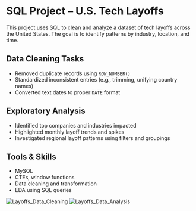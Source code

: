 # SQL Project – U.S. Tech Layoffs

This project uses SQL to clean and analyze a dataset of tech layoffs across the United States. The goal is to identify patterns by industry, location, and time.

## Data Cleaning Tasks
- Removed duplicate records using `ROW_NUMBER()`
- Standardized inconsistent entries (e.g., trimming, unifying country names)
- Converted text dates to proper `DATE` format

## Exploratory Analysis
- Identified top companies and industries impacted
- Highlighted monthly layoff trends and spikes
- Investigated regional layoff patterns using filters and groupings

## Tools & Skills
- MySQL
- CTEs, window functions
- Data cleaning and transformation
- EDA using SQL queries

![Layoffs_Data_Cleaning](https://github.com/user-attachments/assets/3e256f0d-7368-4355-b6ca-1260de48bffa) ![Layoffs_Data_Analysis](https://github.com/user-attachments/assets/438b6f9a-d1c0-4590-af4f-0cfd90dd81bc)

